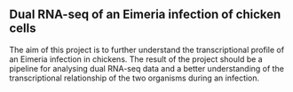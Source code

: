 ## Dual RNA-seq of an Eimeria infection of chicken cells

The aim of this project is to further understand the transcriptional profile of an Eimeria infection in chickens.  The result of the project should be a pipeline for analysing dual RNA-seq data and a better understanding of the transcriptional relationship of the two organisms during an infection.
